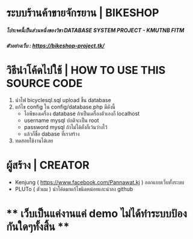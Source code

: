 # ระบบร้านค้าขายจักรยาน | BIKESHOP
##### โปรเจคนี้เป็นส่วนหนึ่งของวิชา DATABASE SYSTEM PROJECT - KMUTNB FITM
##### ตัวอย่างเว็บ : https://bikeshop-project.tk/

# วิธีนำโค้ดไปใช้ | HOW TO USE THIS SOURCE CODE
  1. นำไฟ bicyclesql.sql upload ขึ้น database
  2. แก้ไข config ใน config/database.php มีดังนี้
     - ไอพีของเครื่อง database ถ้าเป็นเครื่องตัวเองก็ localhost
     - username mysql ปกติจะเป็น root
     - password mysql ถ้าไม่ได้ตั่งก็เว้นว่างไว้
     - แล้วก็ชื่อ dabase ที่เราสร้าง
  3. ทดสอบใช้งานได้เลย

# ผู้สร้าง | CREATOR
- Kenjung ( https://www.facebook.com/Pannawat.kj ) ออกแบบเว็บทั้งระบบ
- PLUTo ( ตัวผม ) นำโค้ดมาแก้ไขนิดหน่อยและนำลง github

# ** เว็บเป็นแค่งานแค่ demo ไม่ได้ทำระบบป้องกันใดๆทั้งสิ้น ** 
 
